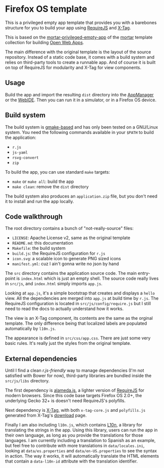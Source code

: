 # Firefox OS template

This is a privileged empty app template that provides you with a barebones
structure for you to build your app using [RequireJS](http://requirejs.org/)
and [X-Tag](http://x-tags.org/).

This is based on the
[mortar-privileged-empty-app](https://github.com/mozilla/mortar-privileged-empty-app)
of the [mortar](https://github.com/mozilla/mortar/) template collection for
building [Open Web Apps](https://developer.mozilla.org/Apps).

The main difference with the original template is the layout of the source
repository. Instead of a static code base, it comes with a build system and
relies on third-party tools to create a runnable app. And of course it is built
on top of RequireJS for modularity and X-Tag for view components.

## Usage

Build the app and import the resulting `dist` directory into the
[AppManager](https://developer.mozilla.org/Firefox_OS/Using_the_App_Manager) or
the [WebIDE](https://developer.mozilla.org/en-US/docs/Tools/WebIDE). Then you
can run it in a simulator, or in a Firefox OS device.

## Build system

The build system is [gmake-based](https://www.gnu.org/software/make/) and has
only been tested on a GNU/Linux system. You need the following commands
available in your `$PATH` to build the application:

- `r.js`
- `js-yaml`
- `rsvg-convert`
- `zip`

To build the app, you can use standard `make` targets:

- `make` or `make all`: build the app
- `make clean`: remove the `dist` directory

The build system also produces an `application.zip` file, but you don't need it
to install and run the app locally.

## Code walkthrough

The root directory contains a bunch of "not-really-source" files:

- `LICENSE`: Apache License v2, same as the original template
- `README.md`: this documentation
- `Makefile`: the build system
- `build.js`: the RequireJS configuration for `r.js`
- `icon.svg`: a scalable icon to generate PNG sized icons
- `manifest.yml`: cuz I ain't gonna write no json by hand

The `src` directory contains the application source code. The main entry-point
is `index.html` which is just an empty shell. The source code really lives in
`src/js`, and `index.html` simply imports `app.js`.

Looking at `app.js`, it's a simple bootstrap that creates and displays a
`hello` view. All the dependencies are merged into `app.js` at build time by
`r.js`. The RequireJS configuration is located in `src/js/config/require.js`
but I still need to read the docs to actually understand how it works.

The view is an X-Tag component, its contents are the same as the orginal
template. The only difference being that localized labels are populated
automatically by `l10n.js`.

The appearance is defined in `src/css/app.css`. There are just some very basic
rules. It's really just the styles from the original template.

## External dependencies

Until I find a clean _r.js-friendly_ way to manage dependencies (I'm not
satisfied with Bower for now), third-party libraries are bundled inside the
`src/js/libs` directory.

The first dependency is [alameda.js](https://github.com/requirejs/alameda), a
lighter version of [RequireJS](http://requirejs.org/) for modern browsers.
Since this code base targets Firefox OS 2.0+, the underlying Gecko 32+ is
doesn't need RequireJS's polyfills.

Next dependency is [X-Tag](http://x-tags.org/), with both `x-tag-core.js` and
`polyfills.js` generated from X-Tag's [download](http://x-tags.org/download)
page.

Finally I am also including `l10n.js`, which contains
[L10n](https://developer.mozilla.org/en-US/docs/Web/API/L10n_API), a library
for translating the strings in the app. Using this library, users can run the
app in their own language, as long as you provide the translations for those
languages. I am currently including a translation to Spanish as an example, but
feel free to contribute with more translations in `data/locales.ini`, looking
at `data/es.properties` and `data/en-US.properties` to see the syntax in
action. The way it works, it will automatically translate the HTML elements
that contain a `data-l10n-id` attribute with the translation identifier.

